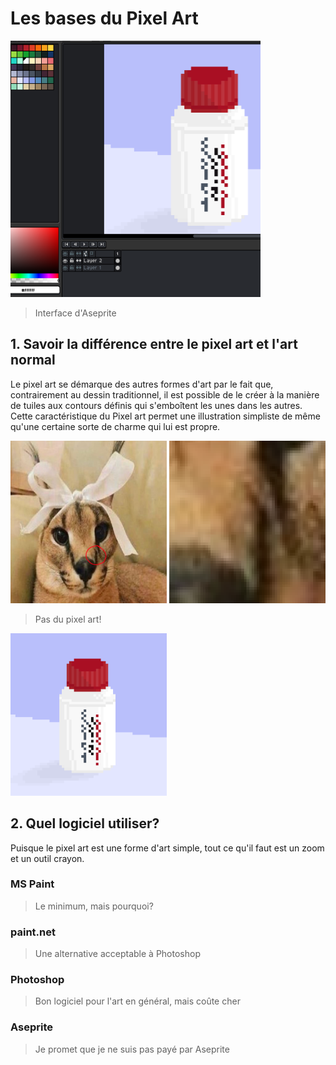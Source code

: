 # Les bases du Pixel Art 

<img src="media/aseprite.png" alt="lesprite" width="400" height="410"/>

>Interface d'Aseprite


## 1. Savoir la différence entre le pixel art et l'art normal
Le pixel art se démarque des autres formes d'art par le fait que, contrairement au dessin traditionnel, il est possible de le créer à la manière de  tuiles aux contours définis qui s'emboîtent les unes dans les autres. Cette caractéristique du Pixel art permet  une  illustration simpliste de même qu'une certaine sorte de charme qui lui est propre.

<img src="media/floppa1.png" alt="lesprite" width="250" height="260"/> <img src="media/floppa2.png" alt="lesprite" width="250" height="260"/>

>Pas du pixel art!

<img src="media/shadeprac4.png" alt="lesprite" width="250" height="260"/>

## 2. Quel logiciel utiliser?

Puisque le pixel art est une forme d'art simple, tout ce qu'il faut est un zoom et un outil crayon.

### MS Paint

>Le minimum, mais pourquoi?

### paint.net

>Une alternative acceptable à Photoshop


### Photoshop

>Bon logiciel pour l'art en général, mais coûte cher


### Aseprite

>Je promet que je ne suis pas payé par Aseprite
